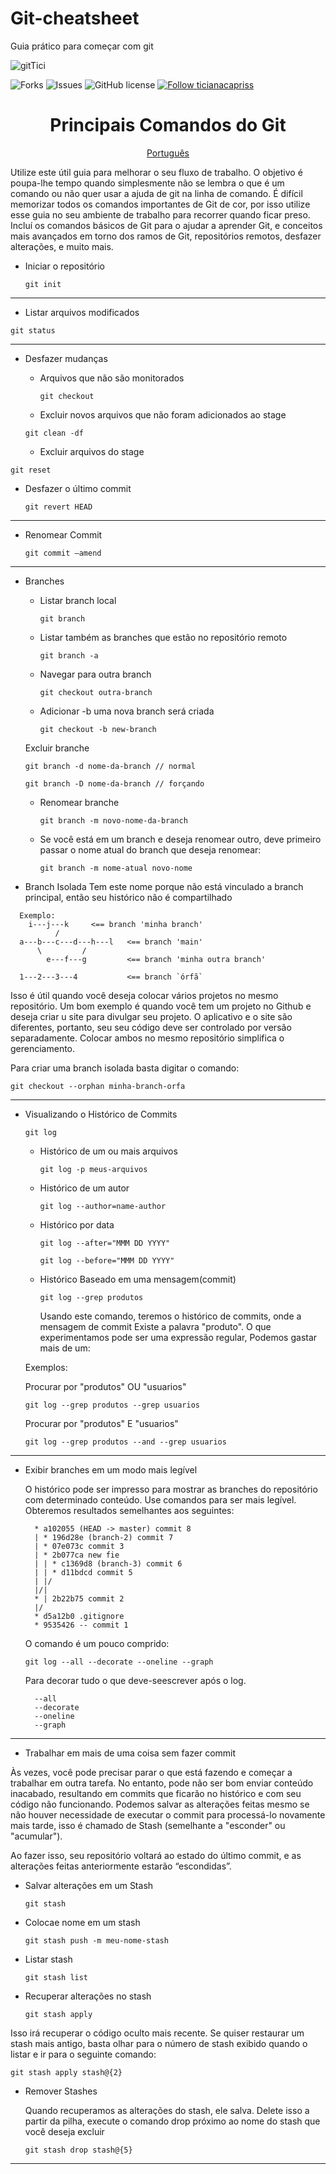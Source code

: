 # Git-cheatsheet

Guia prático para começar com git

<img src="https://i.ibb.co/fdMxnQ4/gitTici.png"  align="center" alt="gitTici"   border="0">

<p >

   <img alt="Forks" src="https://img.shields.io/github/stars/ticianacapris?color=4A90E2&label=FORKS&logo=3C424B&logoColor=3C424B&style=for-the-badge&labelColor=222222" />

   <img alt="Issues" src="https://img.shields.io/github/stars/ticianacapris?color=4A90E2&label=ISSUES&logo=3C424B&logoColor=3C424B&style=for-the-badge&labelColor=222222" />

   <img alt="GitHub license" src="https://img.shields.io/github/stars/ticianacapris?color=4A90E2&label=LICENSE&logo=3C424B&logoColor=3C424B&style=for-the-badge&labelColor=222222" />

  <a href="https://github.com/ticianacapris">
    <img alt="Follow ticianacapriss" src="https://img.shields.io/static/v1?label=Follow&message=ticianacapris&style=for-the-badge&color=4A90E2&labelColor=222222" />
  </a>
</p>
<h1 align="center">
  Principais Comandos do Git
</h1>

<p align="center">
  <a href="README.md">Português</a>
</p>

<p >
Utilize este útil guia para melhorar o seu fluxo de trabalho. O objetivo é poupa-lhe tempo quando simplesmente não se lembra o que é um comando ou não quer usar a ajuda de git na linha de comando. É difícil memorizar todos os comandos importantes de Git de cor, por isso utilize esse guia no seu ambiente de trabalho para recorrer quando ficar preso. Incluí os comandos básicos de Git para o ajudar a aprender Git, e conceitos mais avançados em torno dos ramos de Git, repositórios remotos, desfazer alterações, e muito mais.
</p>

- Iniciar o repositório

  `git init`

---

- Listar arquivos modificados

`git status`

---

- Desfazer mudanças

  - Arquivos que não são monitorados

      `git checkout`

  - Excluir novos arquivos que não foram adicionados ao stage
  
  `git clean -df`
  
  - Excluir arquivos do stage
  
 `git reset`

  - Desfazer o último commit
  
      `git revert HEAD`
  

---

- Renomear Commit

  `git commit —amend`

---

- Branches

  - Listar branch local

    `git branch`

  - Listar também as branches que estão no repositório remoto

    `git branch -a`

  - Navegar para outra branch

    `git checkout outra-branch`

  - Adicionar -b uma nova branch será criada

       `git checkout -b new-branch`
       
  Excluir branche

    `git branch -d nome-da-branch // normal`

    `git branch -D nome-da-branch // forçando`

  - Renomear branche

    `git branch -m novo-nome-da-branch`

  - Se você está em um branch e deseja renomear outro, deve primeiro passar o nome atual do branch que deseja renomear:

    `git branch -m nome-atual novo-nome`

 - Branch Isolada
   Tem este nome porque não está vinculado a branch principal, então seu histórico não é compartilhado
  ```shell
    Exemplo:
      i---j---k     <== branch 'minha branch'
            /
    a---b---c---d---h---l   <== branch 'main'
        \         /
          e---f---g         <== branch 'minha outra branch'

    1---2---3---4           <== branch `órfã`
  ```
  
Isso é útil quando você deseja colocar vários projetos no mesmo repositório. Um bom exemplo é quando você tem um projeto no Github e deseja criar u site para divulgar seu projeto. O aplicativo e o site são diferentes, portanto, seu seu código deve ser controlado por versão separadamente. Colocar ambos no mesmo repositório simplifica o gerenciamento.
 
  Para criar uma branch isolada basta digitar o comando:

  `git checkout --orphan minha-branch-orfa`

---
- Visualizando o Histórico de Commits

  `git log`

  - Histórico de um ou mais arquivos

    `git log -p meus-arquivos`

  - Histórico de um autor

    `git log --author=name-author`

  - Histórico por data

    `git log --after="MMM DD YYYY"`

    `git log --before="MMM DD YYYY"`

  - Histórico Baseado em uma mensagem(commit)

    `git log --grep produtos`

    Usando este comando, teremos o histórico de commits, onde a mensagem de commit
    Existe a palavra "produto". O que experimentamos pode ser uma expressão regular,
    Podemos gastar mais de um:

  Exemplos:

  Procurar por "produtos" OU "usuarios"

  `git log --grep produtos --grep usuarios`

  Procurar por "produtos" E "usuarios"

  `git log --grep produtos --and --grep usuarios`

---

- Exibir branches em um modo mais legível

  O histórico pode ser impresso para mostrar as branches do repositório com determinado conteúdo.
Use comandos para ser mais legível. Obteremos resultados semelhantes aos seguintes:

  ```shell
    * a102055 (HEAD -> master) commit 8
    | * 196d28e (branch-2) commit 7
    | * 07e073c commit 3
    | * 2b077ca new fie
    | | * c1369d8 (branch-3) commit 6
    | | * d11bdcd commit 5
    | |/
    |/|
    * | 2b22b75 commit 2
    |/
    * d5a12b0 .gitignore
    * 9535426 -- commit 1
  ```

  O comando é um pouco comprido:

  `git log --all --decorate --oneline --graph`

  Para decorar tudo o que deve-seescrever após o log.

  ```
    --all
    --decorate
    --oneline
    --graph
  ```

---

- Trabalhar em mais de uma coisa sem fazer commit
 
Às vezes, você pode precisar parar o que está fazendo e começar a trabalhar em outra tarefa.
No entanto, pode não ser bom enviar conteúdo inacabado, resultando em commits que ficarão no histórico e com seu código não funcionando. 
Podemos salvar as alterações feitas mesmo se não houver necessidade de executar o commit para processá-lo novamente mais tarde, isso é chamado de Stash (semelhante a "esconder" ou "acumular").

  Ao fazer isso, seu repositório voltará ao estado do último commit, e as alterações
  feitas anteriormente estarão “escondidas”.

  - Salvar alterações em um Stash

    `git stash`

  - Colocae nome em um stash

    `git stash push -m meu-nome-stash`

  - Listar stash

    `git stash list`

  - Recuperar alterações no stash

    `git stash apply`

  Isso irá recuperar o código oculto mais recente. Se quiser restaurar um stash mais antigo,
  basta olhar para o número de stash exibido quando o listar e ir para o seguinte comando:

  `git stash apply stash@{2}`

  - Remover Stashes

    Quando recuperamos as alterações do stash, ele salva. Delete isso a partir da pilha,
    execute o comando drop próximo ao nome do stash que você deseja excluir

    `git stash drop stash@{5}`

---

       
